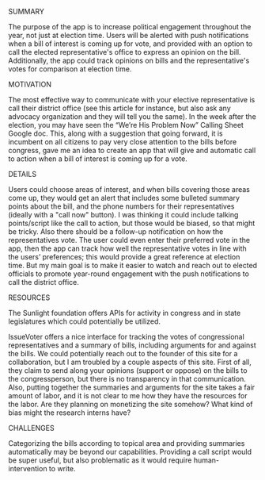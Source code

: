 SUMMARY

The purpose of the app is to increase political engagement throughout the year, not just at election time. Users will be alerted with push notifications when a bill of interest is coming up for vote, and provided with an option to call the elected representative's office to express an opinion on the bill. Additionally, the app could track opinions on bills and the representative's votes for comparison at election time.

MOTIVATION

The most effective way to communicate with your elective representative is call their district office \(see this article for instance, but also ask any advocacy organization and they will tell you the same\). In the week after the election, you may have seen the “We’re His Problem Now” Calling Sheet Google doc. This, along with a suggestion that going forward, it is incumbent on all citizens to pay very close attention to the bills before congress, gave me an idea to create an app that will give and automatic call to action when a bill of interest is coming up for a vote.

DETAILS

Users could choose areas of interest, and when bills covering those areas come up, they would get an alert that includes some bulleted summary points about the bill, and the phone numbers for their representatives \(ideally with a "call now" button\). I was thinking it could include talking points/script like the call to action, but those would be biased, so that might be tricky. Also there should be a follow-up notification on how the representatives vote. The user could even enter their preferred vote in the app, then the app can track how well the representative votes in line with the users’ preferences; this would provide a great reference at election time. But my main goal is to make it easier to watch and reach out to elected officials to promote year-round engagement with the push notifications to call the district office.

RESOURCES

The Sunlight foundation offers APIs for activity in congress and in state legislatures which could potentially be utilized.

IssueVoter offers a nice interface for tracking the votes of congressional representatives and a summary of bills, including arguments for and against the bills. We could potentially reach out to the founder of this site for a collaboration, but I am troubled by a couple aspects of this site. First of all, they claim to send along your opinions \(support or oppose\) on the bills to the congressperson, but there is no transparency in that communication. Also, putting together the summaries and arguments for the site takes a fair amount of labor, and it is not clear to me how they have the resources for the labor. Are they planning on monetizing the site somehow? What kind of bias might the research interns have?

CHALLENGES

Categorizing the bills according to topical area and providing summaries automatically may be beyond our capabilities. Providing a call script would be super useful, but also problematic as it would require human-intervention to write.

